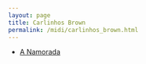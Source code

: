 ```yaml
---
layout: page
title: Carlinhos Brown
permalink: /midi/carlinhos_brown.html
---
```


* [A Namorada](https://objectstorage.sa-saopaulo-1.oraclecloud.com/n/grwdgud0delr/b/victor3d.com.br/o/midi%2Fnamorada.mid)